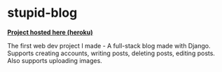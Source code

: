 # stupid-blog

[**Project hosted here (heroku)**](https://mystupidblog.herokuapp.com/)

The first web dev project I made - A full-stack blog made with Django.
Supports creating accounts, writing posts, deleting posts, editing posts. Also supports uploading images.
